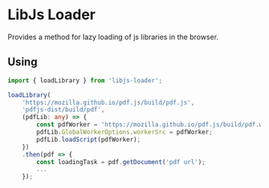 # LibJs Loader

Provides a method for lazy loading of js libraries in the browser.

## Using

```ts
import { loadLibrary } from 'libjs-loader';

loadLibrary(
    'https://mozilla.github.io/pdf.js/build/pdf.js',
    'pdfjs-dist/build/pdf',
    (pdfLib: any) => {
        const pdfWorker = 'https://mozilla.github.io/pdf.js/build/pdf.worker.js';
        pdfLib.GlobalWorkerOptions.workerSrc = pdfWorker;
        pdfLib.loadScript(pdfWorker);
    })
    .then(pdf => {
        const loadingTask = pdf.getDocument('pdf url');
        ...
    });
```
